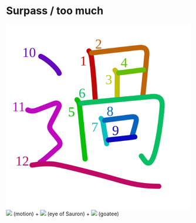 # Surpass / too much
![過](../kanji-colorize/904e.svg)
![](http://www.kanjidamage.com/assets/radsmall/moving-0e80c2bf34c8fb0abb4d80bddd87b84d2e0840852ee5f185818858a6f305b652.jpg) (motion) + ![](http://www.kanjidamage.com/assets/radsmall/sauron-5887bc3bd4f8385fbf9786be6a18d113b561622d570a6b6e6aacf583fe328381.jpg) (eye of Sauron) + ![](http://www.kanjidamage.com/assets/radsmall/goatee-2e87a8b98bf01d5cbb2f9c9ac89a5868ce0bf557bb25413b520717cac9d0d962.jpg) (goatee)